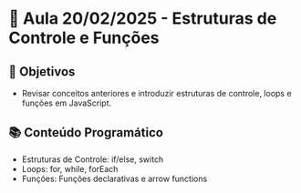 # 📅 Aula 20/02/2025 - Estruturas de Controle e Funções
## 🎯 Objetivos
- Revisar conceitos anteriores e introduzir estruturas de controle, loops e funções em JavaScript.

## 📚 Conteúdo Programático
- Estruturas de Controle: if/else, switch
- Loops: for, while, forEach
- Funções: Funções declarativas e arrow functions
